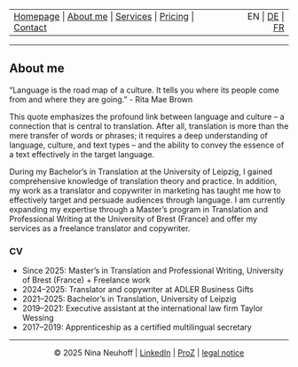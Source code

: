 <!-- Header -->
<table width="100%">
<tr>
<td align="left">
<a href="index.html">Homepage</a> |
<a href="about.html">About me</a> |
<a href="services.html">Services</a> |
<a href="pricing.html">Pricing</a> |
<a href="contact.html">Contact</a>
</td>
<td align="right">
EN | <a href="../de/index.html">DE</a> | <a href="../fr/index.html">FR</a>
</td>
</tr>
</table>
<hr>

## About me

“Language is the road map of a culture. It tells you where its people come from and where they are going.” - Rita Mae Brown 

This quote emphasizes the profound link between language and culture – a connection that is central to translation. After all, translation is more than the mere transfer of words or phrases; it requires a deep understanding of language, culture, and text types – and the ability to convey the essence of a text effectively in the target language.

During my Bachelor’s in Translation at the University of Leipzig, I gained comprehensive knowledge of translation theory and practice. In addition, my work as a translator and copywriter in marketing has taught me how to effectively target and persuade audiences through language. I am currently expanding my expertise through a Master’s program in Translation and Professional Writing at the University of Brest (France) and offer my services as a freelance translator and copywriter.

### CV
- Since 2025: Master’s in Translation and Professional Writing, University of Brest (France) + Freelance work
- 2024–2025: Translator and copywriter at ADLER Business Gifts
- 2021–2025: Bachelor’s in Translation, University of Leipzig
- 2019–2021: Executive assistant at the international law firm Taylor Wessing
- 2017–2019: Apprenticeship as a certified multilingual secretary


<!-- Footer -->
<hr>
<p align="center">
&copy; 2025 Nina Neuhoff | <a href="http://www.linkedin.com/in/nina-neuhoff-32b162283">LinkedIn</a> | <a href="https://www.proz.com/translator/4180778">ProZ</a> | <a href="impressum.html">legal notice</a>
</p>

